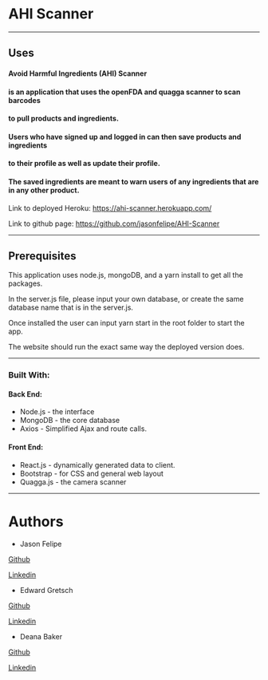 # AHI Scanner
---
## Uses

#### Avoid Harmful Ingredients (AHI) Scanner 
#### is an application that uses the openFDA and quagga scanner to scan barcodes
#### to pull products and ingredients.
#### Users who have signed up and logged in can then save products and ingredients
#### to their profile as well as update their profile.
#### The saved ingredients are meant to warn users of any ingredients that are in any other product.



Link to deployed Heroku: https://ahi-scanner.herokuapp.com/ 

Link to github page: https://github.com/jasonfelipe/AHI-Scanner 

_____

## Prerequisites
This application uses node.js, mongoDB, and a yarn install to get all the packages. 

In the server.js file, please input your own database, or create the same database name that is in the server.js.

Once installed the user can input yarn start in the root folder to start the app.

The website should run the exact same way the deployed version does.

____

### Built With:

#### Back End:
* Node.js - the interface
* MongoDB - the core database
* Axios - Simplified Ajax and route calls.

#### Front End: 
* React.js - dynamically generated data to client.
* Bootstrap - for CSS and general web layout
* Quagga.js - the camera scanner

___

# Authors

* Jason Felipe 

[Github](https://github.com/jasonfelipe) 

[Linkedin](https://www.linkedin.com/in/jason-felipe-089558107/) 

* Edward Gretsch

[Github](https://github.com/egretsch) 

[Linkedin](https://www.linkedin.com/in/edward-gretsch-2395ab85/) 

* Deana Baker

[Github](https://github.com/deanarene1) 

[Linkedin](https://www.linkedin.com/in/deana-baker-871958b5/) 


